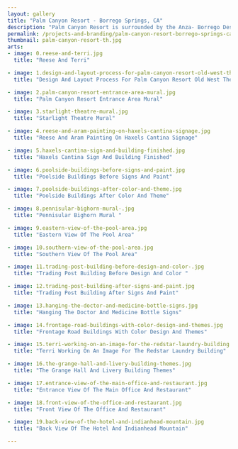 ```yaml
---
layout: gallery
title: "Palm Canyon Resort - Borrego Springs, CA"
description: "Palm Canyon Resort is surrounded by the Anza- Borrego Desert State Park, located in the most southern region of California. Our project was to give the resort an exterior makeover by creating an old western theme town, with the appearance of independent shops, businesses and other town facilities. The exterior color design on the resort weaves together a palette 17 different colors, 70 hand painted signs, 3 murals and several motifs to transform the resort into a reminiscent reminder of America's Old West."
permalink: /projects-and-branding/palm-canyon-resort-borrego-springs-ca/
thumbnail: palm-canyon-resort-th.jpg
arts:
- image: 0.reese-and-terri.jpg
  title: "Reese And Terri"

- image: 1.design-and-layout-process-for-palm-canyon-resort-old-west-theme.jpg
  title: "Design And Layout Process For Palm Canyon Resort Old West Theme"

- image: 2.palm-canyon-resort-entrance-area-mural.jpg
  title: "Palm Canyon Resort Entrance Area Mural"

- image: 3.starlight-theatre-mural.jpg
  title: "Starlight Theatre Mural"

- image: 4.reese-and-aram-painting-on-haxels-cantina-signage.jpg
  title: "Reese And Aram Painting On Haxels Cantina Signage"

- image: 5.haxels-cantina-sign-and-building-finished.jpg
  title: "Haxels Cantina Sign And Building Finished"

- image: 6.poolside-buildings-before-signs-and-paint.jpg
  title: "Poolside Buildings Before Signs And Paint"

- image: 7.poolside-buildings-after-color-and-theme.jpg
  title: "Poolside Buildings After Color And Theme"

- image: 8.pennisular-bighorn-mural-.jpg
  title: "Pennisular Bighorn Mural "

- image: 9.eastern-view-of-the-pool-area.jpg
  title: "Eastern View Of The Pool Area"

- image: 10.southern-view-of-the-pool-area.jpg
  title: "Southern View Of The Pool Area"

- image: 11.trading-post-building-before-design-and-color-.jpg
  title: "Trading Post Building Before Design And Color "

- image: 12.trading-post-building-after-signs-and-paint.jpg
  title: "Trading Post Building After Signs And Paint"

- image: 13.hanging-the-doctor-and-medicine-bottle-signs.jpg
  title: "Hanging The Doctor And Medicine Bottle Signs"

- image: 14.frontage-road-buildings-with-color-design-and-themes.jpg
  title: "Frontage Road Buildings With Color Design And Themes"

- image: 15.terri-working-on-an-image-for-the-redstar-laundry-building.jpg
  title: "Terri Working On An Image For The Redstar Laundry Building"

- image: 16.the-grange-hall-and-livery-building-themes.jpg
  title: "The Grange Hall And Livery Building Themes"

- image: 17.entrance-view-of-the-main-office-and-restaurant.jpg
  title: "Entrance View Of The Main Office And Restaurant"

- image: 18.front-view-of-the-office-and-restaurant.jpg
  title: "Front View Of The Office And Restaurant"

- image: 19.back-view-of-the-hotel-and-indianhead-mountain.jpg
  title: "Back View Of The Hotel And Indianhead Mountain"

---
```

